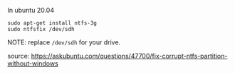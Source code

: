 In ubuntu 20.04

```
sudo apt-get install ntfs-3g
sudo ntfsfix /dev/sdh

``` 
NOTE: replace `/dev/sdh` for your drive.

source:
<https://askubuntu.com/questions/47700/fix-corrupt-ntfs-partition-without-windows>
